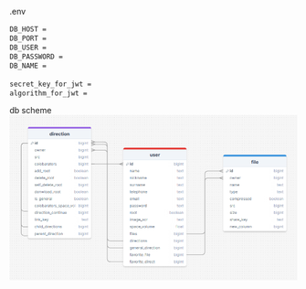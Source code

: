 .env



    DB_HOST =
    DB_PORT =
    DB_USER =
    DB_PASSWORD =
    DB_NAME = 

    secret_key_for_jwt =
    algorithm_for_jwt =



db scheme
![img.png](img.png)
